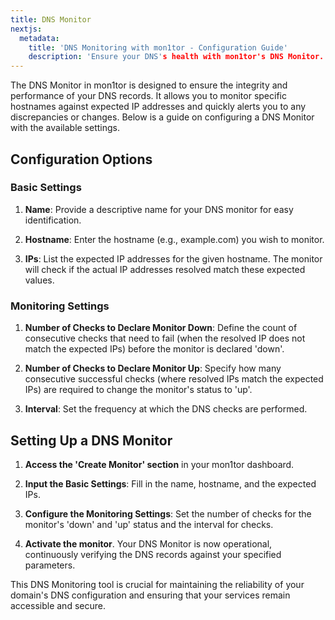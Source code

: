 ```yaml
---
title: DNS Monitor  
nextjs:
  metadata:
    title: 'DNS Monitoring with mon1tor - Configuration Guide'
    description: 'Ensure your DNS's health with mon1tor's DNS Monitor. Learn how to track hostname changes against expected IP addresses.'
---
```



The DNS Monitor in mon1tor is designed to ensure the integrity and performance of your DNS records. It allows you to monitor specific hostnames against expected IP addresses and quickly alerts you to any discrepancies or changes. Below is a guide on configuring a DNS Monitor with the available settings.

## Configuration Options

### Basic Settings

1. **Name**: Provide a descriptive name for your DNS monitor for easy identification.

2. **Hostname**: Enter the hostname (e.g., example.com) you wish to monitor.

3. **IPs**: List the expected IP addresses for the given hostname. The monitor will check if the actual IP addresses resolved match these expected values.

### Monitoring Settings

1. **Number of Checks to Declare Monitor Down**: Define the count of consecutive checks that need to fail (when the resolved IP does not match the expected IPs) before the monitor is declared 'down'.

2. **Number of Checks to Declare Monitor Up**: Specify how many consecutive successful checks (where resolved IPs match the expected IPs) are required to change the monitor's status to 'up'.

3. **Interval**: Set the frequency at which the DNS checks are performed.

## Setting Up a DNS Monitor

1. **Access the 'Create Monitor' section** in your mon1tor dashboard.

2. **Input the Basic Settings**: Fill in the name, hostname, and the expected IPs.

3. **Configure the Monitoring Settings**: Set the number of checks for the monitor's 'down' and 'up' status and the interval for checks.

4. **Activate the monitor**. Your DNS Monitor is now operational, continuously verifying the DNS records against your specified parameters.

This DNS Monitoring tool is crucial for maintaining the reliability of your domain's DNS configuration and ensuring that your services remain accessible and secure.


